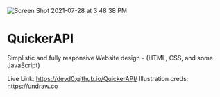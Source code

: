 ![Screen Shot 2021-07-28 at 3 48 38 PM](https://user-images.githubusercontent.com/68653294/127910179-3daf8969-1638-43bc-a523-c9654af2c2d3.png)
# QuickerAPI
Simplistic and fully responsive Website design - (HTML, CSS, and some JavaScript)

Live Link: https://devd0.github.io/QuickerAPI/
Illustration creds: https://undraw.co
